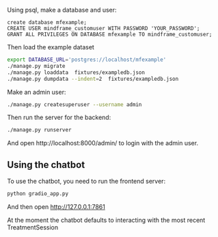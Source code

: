 

Using psql, make a database and user:

```
create database mfexample;
CREATE USER mindframe_customuser WITH PASSWORD 'YOUR_PASSWORD';
GRANT ALL PRIVILEGES ON DATABASE mfexample TO mindframe_customuser;
```


Then load the example dataset

```bash
export DATABASE_URL='postgres://localhost/mfexample'
./manage.py migrate
./manage.py loaddata  fixtures/exampledb.json  
./manage.py dumpdata --indent=2  fixtures/exampledb.json  
```

Make an admin user:

```bash
./manage.py createsuperuser --username admin
```


Then run the server for the backend:

```bash
./manage.py runserver
```

And open http://localhost:8000/admin/ to login with the admin user.



## Using the chatbot

To use the chatbot, you need to run the frontend server:

```bash
python gradio_app.py
```

And then open  <http://127.0.0.1:7861>


At the moment the chatbot defaults to interacting with the most recent TreatmentSession

